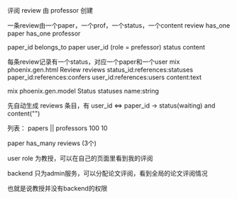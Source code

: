 评阅
review 由 professor 创建

一条review由一个paper，一个prof，一个status，一个content
review
has_one paper
has_one professor

paper_id belongs_to paper
user_id (role = prefessor)
status
content

每条review记录有一个status，对应一个paper和一个user
mix phoenix.gen.html Review reviews status_id:references:statuses paper_id:references:confers user_id:references:users content:text

mix phoenix.gen.model Status statuses name:string

先自动生成 reviews 条目，有 user_id <=> paper_id -> status(waiting) and content("")

列表：
papers  ||   professors
100          10

paper has_many reviews (3个)

user role 为教授，可以在自己的页面里看到我的评阅

backend 只为admin服务，可以分配论文评阅，看到全局的论文评阅情况

也就是说教授并没有backend的权限
